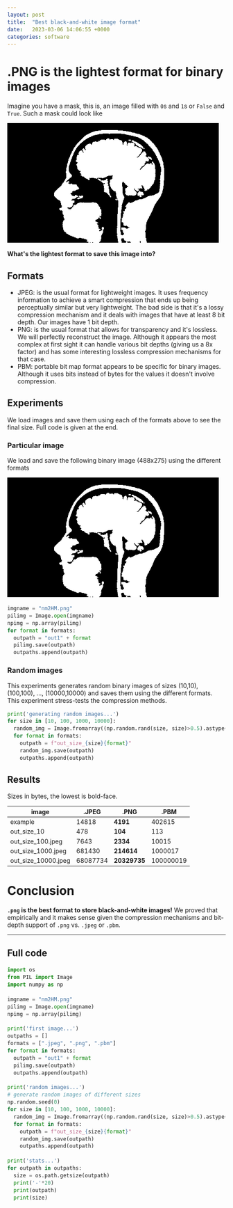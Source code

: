```yaml
---
layout: post
title:  "Best black-and-white image format"
date:   2023-03-06 14:06:55 +0000
categories: software
---
```



# .PNG is the lightest format for binary images

Imagine you have a mask, this is, an image filled with `0`s and `1`s or `False` and `True`.
Such a mask could look like

![head-stencil](https://raw.githubusercontent.com/franchesoni/blog/main/docs/assets/images/nm2HM.png)

**What's the lightest format to save this image into?**

## Formats
- JPEG: is the usual format for lightweight images. It uses frequency information to achieve a smart compression that ends up being perceptually similar but very lightweight. The bad side is that it's a lossy compression mechanism and it deals with images that have at least 8 bit depth. Our images have 1 bit depth.
- PNG: is the usual format that allows for transparency and it's lossless. We will perfectly reconstruct the image. Although it appears the most complex at first sight it can handle various bit depths (giving us a 8x factor) and has some interesting lossless compression mechanisms for that case.
- PBM: portable bit map format appears to be specific for binary images. Although it uses bits instead of bytes for the values it doesn't involve compression.

## Experiments
We load images and save them using each of the formats above to see the final size. Full code is given at the end.

### Particular image
We load and save the following binary image (488x275) using the different formats

![head-stencil](https://raw.githubusercontent.com/franchesoni/blog/main/docs/assets/images/nm2HM.png)
```python
imgname = "nm2HM.png"
pilimg = Image.open(imgname)
npimg = np.array(pilimg)
for format in formats:
  outpath = "out1" + format
  pilimg.save(outpath)
  outpaths.append(outpath)
```


### Random images
This experiments generates random binary images of sizes (10,10), (100,100), ..., (10000,10000) and saves them using the different formats. This experiment stress-tests the compression methods.

```python
print('generating random images...')
for size in [10, 100, 1000, 10000]:
  random_img = Image.fromarray((np.random.rand(size, size)>0.5).astype(np.uint8)*255)
  for format in formats:
    outpath = f"out_size_{size}{format}"
    random_img.save(outpath)
    outpaths.append(outpath)
```

## Results

Sizes in bytes, the lowest is bold-face.
 
| image | .JPEG | .PNG | .PBM |
|---|---|---|---|
| example | 14818 | **4191** | 402615 |
| out_size_10 | 478 | **104** | 113 |
| out_size_100.jpeg | 7643 | **2334** | 10015 |
| out_size_1000.jpeg | 681430 | **214614** | 1000017 |
| out_size_10000.jpeg | 68087734 | **20329735** | 100000019 |

# Conclusion

**`.png` is the best format to store black-and-white images!**
We proved that empirically and it makes sense given the compression mechanisms and bit-depth support of `.png` vs. `.jpeg` or `.pbm`.

---
## Full code
```python
import os
from PIL import Image
import numpy as np

imgname = "nm2HM.png"
pilimg = Image.open(imgname)
npimg = np.array(pilimg)

print('first image...')
outpaths = []
formats = [".jpeg", ".png", ".pbm"]
for format in formats:
  outpath = "out1" + format
  pilimg.save(outpath)
  outpaths.append(outpath)

print('random images...')
# generate random images of different sizes
np.random.seed(0)
for size in [10, 100, 1000, 10000]:
  random_img = Image.fromarray((np.random.rand(size, size)>0.5).astype(np.uint8)*255)
  for format in formats:
    outpath = f"out_size_{size}{format}"
    random_img.save(outpath)
    outpaths.append(outpath)
 
print('stats...')
for outpath in outpaths:
  size = os.path.getsize(outpath)
  print('-'*20)
  print(outpath)
  print(size)
```